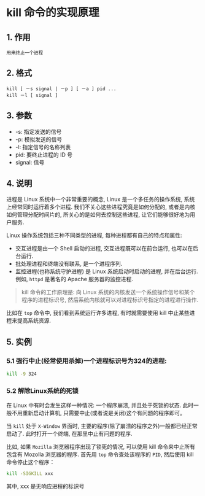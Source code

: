 # kill 命令的实现原理
## 1. 作用

    用来终止一个进程
    
## 2. 格式

    kill [ －s signal | －p ] [ －a ] pid ... 
    kill －l [ signal ] 
    
## 3. 参数
- -s: 指定发送的信号
- -p: 模拟发送的信号
- -l: 指定信号的名称列表
- pid: 要终止进程的 ID 号
- signal: 信号

## 4. 说明
进程是 Linux 系统中一个非常重要的概念, Linux 是一个多任务的操作系统, 系统上经常同时运行着多个进程. 我们不关心这些进程究竟是如何分配的, 或者是内核如何管理分配时间片的, 所关心的是如何去控制这些进程, 让它们能够很好地为用户服务.

Linux 操作系统包括三种不同类型的进程, 每种进程都有自己的特点和属性:
- 交互进程是由一个 Shell 启动的进程, 交互进程既可以在前台运行, 也可以在后台运行. 
- 批处理进程和终端没有联系, 是一个进程序列. 
- 监控进程(也称系统守护进程) 是 Linux 系统启动时启动的进程, 并在后台运行. 例如, `httpd` 是著名的 Apache 服务器的监控进程.

> kill 命令的工作原理是: 向 Linux 系统的内核发送一个系统操作信号和某个程序的进程标识号, 然后系统内核就可以对进程标识号指定的进程进行操作. 

比如在 `top` 命令中, 我们看到系统运行许多进程, 有时就需要使用 kill 中止某些进程来提高系统资源.

## 5. 实例
### 5.1 强行中止(经常使用杀掉)一个进程标识号为324的进程: 
```bash
kill -9 324
```

### 5.2 解除Linux系统的死锁
在 Linux 中有时会发生这样一种情况: 一个程序崩溃, 并且处于死锁的状态. 此时一般不用重新启动计算机, 只需要中止(或者说是关闭)这个有问题的程序即可。

当 `kill` 处于 `X-Window` 界面时, 主要的程序(除了崩溃的程序之外)一般都已经正常启动了. 此时打开一个终端, 在那里中止有问题的程序. 

比如, 如果 `Mozilla` 浏览器程序出现了锁死的情况, 可以使用 kill 命令来中止所有包含有 Mozolla 浏览器的程序. 首先用 `top` 命令查处该程序的 `PID`, 然后使用 kill 命令停止这个程序：

```bash
kill -SIGKILL xxx
``` 

其中, xxx 是无响应进程的标识号

